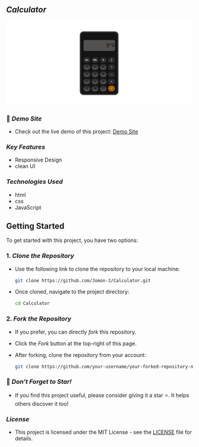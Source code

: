 ## *Calculator*

   <img src="https://github.com/Jomon-j/Calculator/blob/main/Preview.png?raw=true" alt="Project Screenshot" width="500"/>

### 🔗 *Demo Site*
   - Check out the live demo of this project: [Demo Site](https://jomon-j.github.io/Calculator/)
   
###  *Key Features*
   - Responsive Design
   - clean UI

###  *Technologies Used*
   - html
   - css
   - JavaScript

##  Getting Started

To get started with this project, you have two options:

### 1. *Clone the Repository*
   - Use the following link to clone the repository to your local machine:
    
     ```bash
     git clone https://github.com/Jomon-J/Calculator.git

     
   - Once cloned, navigate to the project directory:
     
     ```bash
     cd Calculator
     

### 2. *Fork the Repository*
   - If you prefer, you can directly *fork* this repository.
   - Click the *Fork* button at the top-right of this page.
   - After forking, clone the repository from your account:

     ```bash
     git clone https://github.com/your-username/your-forked-repository-name.git


### 🌟 *Don’t Forget to Star!*
   - If you find this project useful, please consider giving it a star ⭐. It helps others discover it too!

###  *License*
   - This project is licensed under the MIT License - see the [LICENSE](https://opensource.org/license/MIT) file for details.
